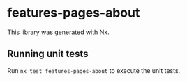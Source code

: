 # features-pages-about

This library was generated with [Nx](https://nx.dev).

## Running unit tests

Run `nx test features-pages-about` to execute the unit tests.
